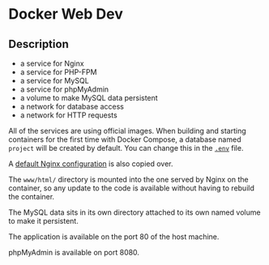 # Docker Web Dev
## Description
 - a service for Nginx
 - a service for PHP-FPM
 - a service for MySQL
 - a service for phpMyAdmin
 - a volume to make MySQL data persistent
 - a network for database access
 - a network for HTTP requests

All of the services are using official images.
When building and starting containers for the 
first time with Docker Compose, a database named `project` will be created by default. You can change this in the [`.env`](https://github.com/osteel/docker-tutorial-2/blob/master/.env) file.

A [default Nginx configuration](https://github.com/osteel/docker-tutorial-2/blob/master/nginx/default.conf) is also copied over.

The `www/html/` directory is mounted into the one served by Nginx on the container, so any update to the code is available without having to rebuild the container.

The MySQL data sits in its own directory attached to its own named volume to make it persistent.

The application is available on the port 80 of the host machine.

phpMyAdmin is available on port 8080.
